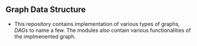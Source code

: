 ## Graph Data Structure
* This repository contains implementation of various types of graphs, _DAGs_ to name a few. The modules also contain various functionalities of the implmenented graph.
